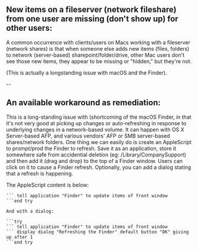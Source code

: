 ## New items on a fileserver (network fileshare) from one user are missing (don't show up) for other users:

A common occurrence with clients/users on Macs working with a fileserver (network shares)
is that when someone else adds new items (files, folders) to network (server-based) sharepoint/folder/drive, 
other Mac users don't see those new items, they appear to be missing or "hidden," but they're not.

(This is actually a longstanding issue with macOS and the Finder).

--

## An available workaround as remediation:

This is a long-standing issue with (shortcoming of the macOS Finder, in that it's not very good at picking up changes or auto-refreshing in response to underlying changes in a network-based volume. It can happen with OS X Server-based AFP, and various vendors' AFP or SMB server-based shares/network folders.
One thing we can easily do is create an AppleScript to prompt/prod the Finder to refresh. 
Save it as an application, store it somewhere safe from accidential deletion (eg: /Library/CompanySupport) and then add it (drag and drop) to the top of a Finder window. Users can click on it to cause a Finder refresh.
Optionally, you can add a dialog stating that a refresh is happening.

The AppleScript content is below:

```try
``` tell application "Finder" to update items of front window
```end try

And with a dialog:

```try
``` tell application "Finder" to update items of front window
``` display dialog "Refreshing the Finder" default button "OK" giving up after 1
```end try
